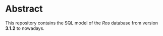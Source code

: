 # Abstract

This repository contains the SQL model of the _Ros_ database from version **3.1.2** to nowadays.
